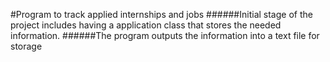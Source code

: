#Program to track applied internships and jobs
######Initial stage of the project includes having a application class that stores the needed information.
######The program outputs the information into a text file for storage
